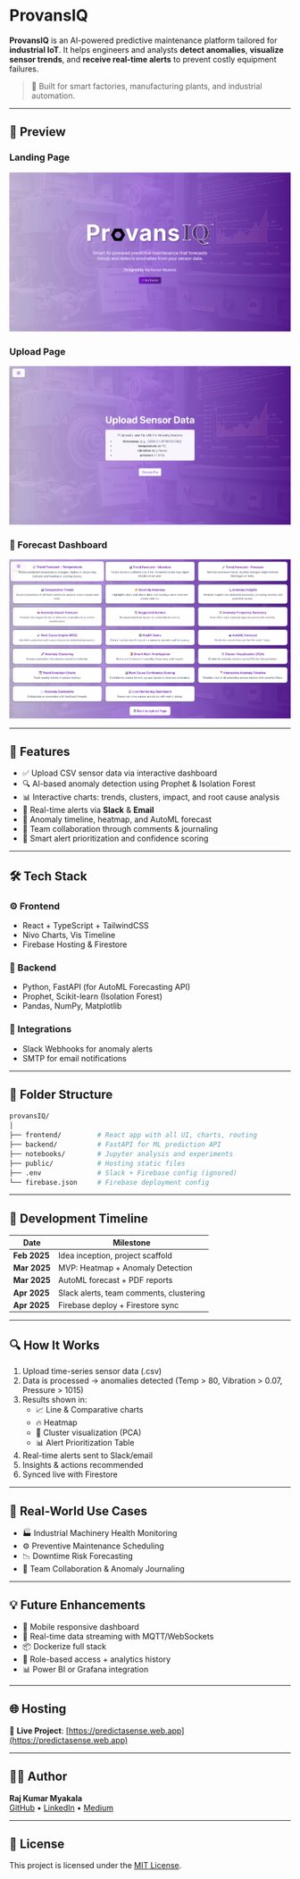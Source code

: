 # ProvansIQ

**ProvansIQ** is an AI-powered predictive maintenance platform tailored for **industrial IoT**. It helps engineers and analysts **detect anomalies**, **visualize sensor trends**, and **receive real-time alerts** to prevent costly equipment failures.

> 🎯 Built for smart factories, manufacturing plants, and industrial automation.

---

## 📸 Preview

### Landing Page
![Landing Page](./frontend/src/assets/ProvansIQ.png)

### Upload Page
![Uplaod Page](./frontend/src/assets/pic_1.png)

### 📍 Forecast Dashboard
![Forecast Dashboard](./frontend/src/assets/pic_2.png)


---

## 🚀 Features

- ✅ Upload CSV sensor data via interactive dashboard  
- 🔍 AI-based anomaly detection using Prophet & Isolation Forest  
- 📊 Interactive charts: trends, clusters, impact, and root cause analysis  
- 🔔 Real-time alerts via **Slack** & **Email**  
- 📆 Anomaly timeline, heatmap, and AutoML forecast  
- 💬 Team collaboration through comments & journaling  
- 🧠 Smart alert prioritization and confidence scoring

---

## 🛠️ Tech Stack

### ⚙️ Frontend
- React + TypeScript + TailwindCSS
- Nivo Charts, Vis Timeline
- Firebase Hosting & Firestore

### 🔄 Backend
- Python, FastAPI (for AutoML Forecasting API)
- Prophet, Scikit-learn (Isolation Forest)
- Pandas, NumPy, Matplotlib

### 📡 Integrations
- Slack Webhooks for anomaly alerts
- SMTP for email notifications

---

## 📁 Folder Structure

```bash
provansIQ/
│
├── frontend/         # React app with all UI, charts, routing
├── backend/          # FastAPI for ML prediction API
├── notebooks/        # Jupyter analysis and experiments
├── public/           # Hosting static files
├── .env              # Slack + Firebase config (ignored)
└── firebase.json     # Firebase deployment config
```

---

## 📅 Development Timeline

| Date        | Milestone                              |
|-------------|------------------------------------------|
| **Feb 2025** | Idea inception, project scaffold         |
| **Mar 2025** | MVP: Heatmap + Anomaly Detection         |
| **Mar 2025** | AutoML forecast + PDF reports            |
| **Apr 2025** | Slack alerts, team comments, clustering  |
| **Apr 2025** | Firebase deploy + Firestore sync         |

---

## 🔍 How It Works

1. Upload time-series sensor data (.csv)
2. Data is processed → anomalies detected (Temp > 80, Vibration > 0.07, Pressure > 1015)
3. Results shown in:
   - 📈 Line & Comparative charts
   - 🔥 Heatmap
   - 🧬 Cluster visualization (PCA)
   - 📊 Alert Prioritization Table
4. Real-time alerts sent to Slack/email
5. Insights & actions recommended
6. Synced live with Firestore

---

## 🤝 Real-World Use Cases

- 🏭 Industrial Machinery Health Monitoring  
- ⚙️ Preventive Maintenance Scheduling  
- 📉 Downtime Risk Forecasting  
- 👷 Team Collaboration & Anomaly Journaling  

---

## 💡 Future Enhancements

- 📱 Mobile responsive dashboard  
- 📡 Real-time data streaming with MQTT/WebSockets  
- 📦 Dockerize full stack  
- 🔐 Role-based access + analytics history  
- 📊 Power BI or Grafana integration

---

## 🌐 Hosting

🔗 **Live Project**: [https://predictasense.web.app](https://predictasense.web.app)

---

## 👨‍💻 Author

**Raj Kumar Myakala**  
[GitHub](https://github.com/rajkumar160798) • [LinkedIn](https://www.linkedin.com/in/raj-kumar-myakala-927860264/) • [Medium](https://medium.com/@myakalarajkumar1998)

---

## 📄 License

This project is licensed under the [MIT License](LICENSE).
